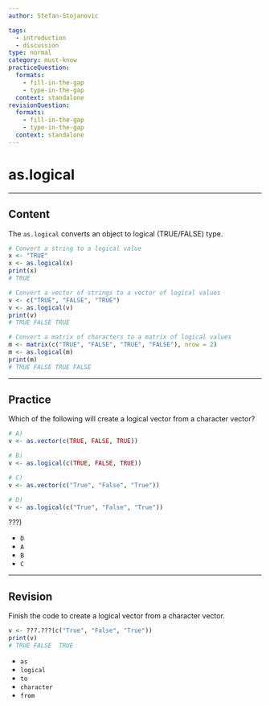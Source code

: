 ```yaml
---
author: Stefan-Stojanovic

tags:
  - introduction
  - discussion
type: normal
category: must-know
practiceQuestion:
  formats:
    - fill-in-the-gap
    - type-in-the-gap
  context: standalone
revisionQuestion:
  formats:
    - fill-in-the-gap
    - type-in-the-gap
  context: standalone
---
```


# as.logical

---

## Content

The `as.logical` converts an object to logical (TRUE/FALSE) type.

```r
# Convert a string to a logical value
x <- "TRUE"
x <- as.logical(x)
print(x)  
# TRUE

# Convert a vector of strings to a vector of logical values
v <- c("TRUE", "FALSE", "TRUE")
v <- as.logical(v)
print(v)  
# TRUE FALSE TRUE

# Convert a matrix of characters to a matrix of logical values
m <- matrix(c("TRUE", "FALSE", "TRUE", "FALSE"), nrow = 2)
m <- as.logical(m)
print(m)  
# TRUE FALSE TRUE FALSE
```

---
## Practice

Which of the following will create a logical vector from a character vector?

```r
# A)
v <- as.vector(c(TRUE, FALSE, TRUE))

# B)
v <- as.logical(c(TRUE, FALSE, TRUE))

# C)
v <- as.vector(c("True", "False", "True"))

# D)
v <- as.logical(c("True", "False", "True"))
```

???)

- `D`
- `A`
- `B`
- `C`

---
## Revision

Finish the code to create a logical vector from a character vector.

```r
v <- ???.???(c("True", "False", "True"))
print(v)
# TRUE FALSE  TRUE
```

- `as`
- `logical`
- `to`
- `character`
- `from`
